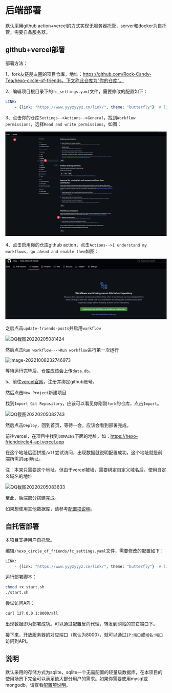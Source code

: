 # 后端部署

<!-- > 如果您不是第一次部署而是版本更新，旧版本有些配置可能已经不兼容，请以最新版本为准！版本更新方法见[版本更新](update) -->

默认采用github action+vercel的方式实现无服务器托管，server和docker为自托管，需要自备服务器。

## github+vercel部署

部署方法：

1、fork友链朋友圈的项目仓库，地址：https://github.com/Rock-Candy-Tea/hexo-circle-of-friends，下文称此仓库为”你的仓库“。

2、编辑项目根目录下的`fc_settings.yaml`文件，需要修改的配置如下：

```yaml
LINK:
    - {link: "https://www.yyyzyyyz.cn/link/", theme: "butterfly"}  # link改为你的友链页地址，theme选择你的博客主题
```

3、点击你的仓库`Settings-->Actions-->General`，找到`Workflow permissions`，选择`Read and write permissions`，如图：

![actions权限修改.png](actions权限修改.png)


4、点击启用你的仓库github action，点击`Actions-->I understand my workflows, go ahead and enable them`如图：

![启用actions.png](启用actions.png)

之后点击`update-friends-posts`并启用`workflow`

![QQ截图20220205081424](QQ截图20220205081424.png)

然后点击`Run workflow--->Run workflow`进行第一次运行

![image-20221008232746973](image-20221008232746973.png)

等待运行完毕后，仓库应该会上传`data.db`。

5、前往[vercel官网](https://vercel.com/)，注册并绑定github账号。

然后点击`New Project`新建项目

找到`Import Git Repository`，应该可以看见你刚刚`fork`的仓库，点击`Import`。

![QQ截图20220205082743](QQ截图20220205082743.png)

然后点击`Deploy`，回到首页，等待一会，应该会看到部署完成。

前往vercel，在项目中找到`DOMAINS`下面的地址，如：https://hexo-friendcircle4-api.vercel.app

在这个地址后面拼接`/all`尝试访问，出现数据就说明配置成功，这个地址就是前端所需的api地址。

注：本来只需要这个地址，但由于vercel被墙，需要绑定自定义域名后，使用自定义域名的地址

![QQ截图20220205083633](QQ截图20220205083633.png)

至此，后端部分搭建完成。

如果想使用其他数据库，请参考[配置项说明](settings.md)。

## 自托管部署

本项目支持用户自托管。

编辑`/hexo_circle_of_friends/fc_settings.yaml`文件，需要修改的配置如下：

```python
LINK:
    - {link: "https://www.yyyzyyyz.cn/link/", theme: "butterfly"}  # link改为你的友链页地址，theme选择你的博客主题
```

运行部署脚本：

```bash
chmod +x start.sh
./start.sh
```

尝试访问API：

```bash
curl 127.0.0.1:8000/all
```

出现数据即为部署成功。可以通过配置反向代理，转发到网站的其它端口下。

接下来，开放服务器的对应端口（默认为8000），就可以通过`IP:端口`或`域名:端口`访问到API。

## 说明

默认采用的存储方式为sqlite，sqlite一个无需配置的轻量级数据库，在本项目的使用场景下完全可以满足绝大部分用户的需求。如果你需要使用mysql或mongodb，请查看[配置项说明](settings.md)。